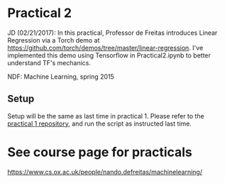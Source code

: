 # Practical 2
JD (02/21/2017):
In this practical, Professor de Freitas introduces Linear Regression via a Torch demo at https://github.com/torch/demos/tree/master/linear-regression. I've implemented this demo using Tensorflow in Practical2.ipynb to better understand TF's mechanics.


NDF:
Machine Learning, spring 2015

## Setup
Setup will be the same as last time in practical 1. Please refer to the [practical 1 repository](https://github.com/oxford-cs-ml-2015/practical1), and run the script as instructed last time.

# See course page for practicals
<https://www.cs.ox.ac.uk/people/nando.defreitas/machinelearning/>

